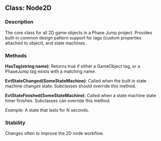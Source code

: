 ## Class: Node2D

### Description

The core class for all 2D game objects in a Phase Jump project. Provides built-in common design pattern support for tags (custom properties attached to object), and state machines.

### Methods

**HasTag(string name)**: Returns true if either a GameObject tag, or a PhaseJump tag exists with a matching name.

**EvtStateChanged(SomeStateMachine)**: Called when the built in state machine changes state. Subclasses should override this method.

**EvtStateFinished(SomeStateMachine)**: Called when a state machine state timer finishes. Subclasses can override this method.

_Example:_ A state that lasts for N seconds.

### Stability

Changes often to improve the 2D node workflow.
